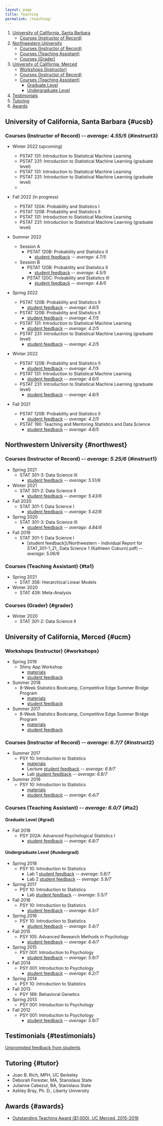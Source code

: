 ```yaml
---
layout: page
title: Teaching
permalink: /teaching/
---
```


1. [University of California, Santa Barbara](#ucsb)
    - [Courses (Instructor of Record)](#instruct3)
2. [Northwestern University](#northwest)
    - [Courses (Instructor of Record)](#instruct1)
    - [Courses (Teaching Assistant)](#ta1)
    - [Courses (Grader)](#grader)
3. [University of California, Merced](#ucm)
    - [Workshops (Instructor)](#workshops)
    - [Courses (Instructor of Record)](#instruct2)
    - [Courses (Teaching Assistant)](#ta2)
        - [Graduate Level](#grad)
        - [Undergraduate Level](#undergrad)
4. [Testimonials](#testimonials)
5. [Tutoring](#tutor)
6. [Awards](#awards)

## University of California, Santa Barbara {#ucsb}

### Courses (Instructor of Record) -- *average: 4.55/5* {#instruct3}

* Winter 2022 (upcoming)
  + PSTAT 131: Introduction to Statistical Machine Learning
  + PSTAT 231: Introduction to Statistical Machine Learning (graduate level)
  + PSTAT 131: Introduction to Statistical Machine Learning
  + PSTAT 231: Introduction to Statistical Machine Learning (graduate level)
  + 
* Fall 2022 (in progress)
  + PSTAT 120A: Probability and Statistics I
  + PSTAT 120B: Probability and Statistics II
  + PSTAT 131: Introduction to Statistical Machine Learning
  + PSTAT 231: Introduction to Statistical Machine Learning (graduate level)

* Summer 2022
  + Session A
    - PSTAT 120B: Probability and Statistics II
        - [student feedback](/2022_3M_S_ON_FAC_COBURN_K_M_PSTAT__120_B_0100.pdf) -- *average: 4.7/5*
  + Session B
    - PSTAT 120B: Probability and Statistics II
        - [student feedback](/2022_3M_S_ON_FAC_COBURN_K_M_PSTAT__120_B_0200.pdf) -- *average: 4.5/5*
    - PSTAT 120C: Probability and Statistics III
        - [student feedback](/2022_3M_S_ON_FAC_COBURN_K_M_PSTAT__120_C_0100.pdf) -- *average: 4.8/5*

* Spring 2022
  + PSTAT 120B: Probability and Statistics II
    - [student feedback](/2022_2S_E_ON_FAC_COBURN_K_M_PSTAT__120_B_0100.pdf) -- *average: 4.6/5*
  + PSTAT 120B: Probability and Statistics II
    - [student feedback](/2022_2S_E_ON_FAC_COBURN_K_M_PSTAT__120_B_0200.pdf) -- *average: 4.7/5*
  + PSTAT 131: Introduction to Statistical Machine Learning
    - [student feedback](/2022_2S_E_ON_FAC_COBURN_K_M_PSTAT__131__0100.pdf) -- *average: 4.2/5*
  + PSTAT 231: Introduction to Statistical Machine Learning (graduate level)
    - [student feedback](/2022_2S_E_ON_FAC_COBURN_K_M_PSTAT__231__0100.pdf) -- *average: 4.2/5*

* Winter 2022
  + PSTAT 120B: Probability and Statistics II
    - [student feedback](/2022_1W_E_ON_FAC_COBURN_K_M_PSTAT__120_B_0200.pdf) -- *average: 4.7/5*
  + PSTAT 131: Introduction to Statistical Machine Learning
    - [student feedback](/2022_1W_E_ON_FAC_COBURN_K_M_PSTAT__131__0100.pdf) -- *average: 4.6/5*
  + PSTAT 231: Introduction to Statistical Machine Learning (graduate level)
    - [student feedback](/2022_1W_E_ON_FAC_COBURN_K_M_PSTAT__231__0100.pdf) -- *average: 4.8/5*
  
* Fall 2021
  + PSTAT 120B: Probability and Statistics II
    - [student feedback](/2021_4F_E_ON_FAC_COBURN_K_M_PSTAT__120_B_0200.pdf) -- *average: 4.2/5*
  + PSTAT 190: Teaching and Mentoring Statistics and Data Science
    - [student feedback](/2021_4F_E_ON_FAC_COBURN_K_M_PSTAT__190__0100.pdf) -- *average: 4.6/5*

## Northwestern University {#northwest}

### Courses (Instructor of Record) -- *average: 5.25/6* {#instruct1}

* Spring 2021
  + STAT 301-3: Data Science III
    - [student feedback](/stat_301_03_2021.pdf) -- *average: 5.51/6*
* Winter 2021
  + STAT 301-2: Data Science II
    - [student feedback](/coburn_data_science_2.pdf) -- *average: 5.43/6*
* Fall 2020
  + STAT 301-1: Data Science I
    - [student feedback](/stat301_1_2020.pdf) -- *average: 5.42/6*
* Spring 2020
  + STAT 301-3: Data Science III
    - [student feedback](/stat_301-3_spring2020.pdf) -- *average: 4.84/6*
* Fall 2019
  + STAT 301-1: Data Science I
    - [student feedback](/Northwestern - Individual Report for STAT_301-1_21_ Data Science 1 (Kathleen Coburn).pdf) -- *average: 5.06/6*

### Courses (Teaching Assistant) {#ta1}

* Spring 2021
  + STAT 356: Hierarchical Linear Models
* Winter 2020
  + STAT 439: Meta-Analysis
  
### Courses (Grader) {#grader}

* Winter 2020
  + STAT 301-2: Data Science II

## University of California, Merced {#ucm}

### Workshops (Instructor) {#workshops}

* Spring 2019
  + Shiny App Workshop
    - [materials](https://osf.io/69j37/)
    - [student feedback](/Shiny_Workshop_2019.csv)
* Summer 2018
  + 8-Week Statistics Bootcamp, Competitive Edge Summer Bridge Program
    - [materials](https://ucmerced.box.com/v/ucmstatsworkshop2018)
    - [student feedback](/Summer_Bridge_2017.pdf)
* Summer 2017
  + 8-Week Statistics Bootcamp, Competitive Edge Summer Bridge Program
    - [materials](https://ucmerced.app.box.com/v/ucmstatsworkshop)
    - [student feedback](/Summer_Bridge_2018.pdf)

### Courses (Instructor of Record)  -- *average: 6.7/7* {#instruct2}

* Summer 2017
  + PSY 10: Introduction to Statistics
    - [materials](https://www.dropbox.com/sh/a220cdf10rhfjpa/AADnANiIDvZWyAzSjytJYobwa?dl=0)
    - Lecture [student feedback](/SUM2017B&C-PSY_010_02_Analysis_of_Psychological_Data.pdf) -- *average: 6.9/7*
    - Lab [student feedback](/SUM2017B&C-PSY_010L_02_Analysis_of_Psych_Data_Lab.pdf) --  *average: 6.8/7*
* Summer 2016
  + PSY 10: Introduction to Statistics
    - [materials](https://www.dropbox.com/s/97776wxxyto9chw/Spring_2016_materials.zip?dl=0)
    - [student feedback](/SUM2016A-PSY_010_01_Analysis_of_Psychological_Data_(201620-20484-100156913).pdf) -- *average: 6.4/7*

### Courses (Teaching Assistant) -- *average: 6.0/7* {#ta2}

#### Graduate Level {#grad}

* Fall 2018
  + PSY 202A: Advanced Psychological Statistics I
    - [student feedback](/F2017-PSY_202A_01_Adv_Psych_Statistics_I.pdf) -- *average: 6.8/7*

#### Undergraduate Level {#undergrad}

* Spring 2018
  + PSY 10: Introduction to Statistics
    - Lab 1 [student feedback](/SP18-PSY_010_21L_Analysis_of_Psychological_Data.pdf) -- *average: 5.6/7*
    - Lab 2 [student feedback](/SP18-PSY_010_22L_Analysis_of_Psychological_Data.pdf) -- *average: 5.9/7*
* Spring 2017
  + PSY 10: Introduction to Statistics
    - Lab [student feedback](/Spring_2017-PSY_010L_10_Analysis_of_Psych_Data_Lab.pdf) -- *average: 5.5/7*
* Fall 2016
  + PSY 10: Introduction to Statistics
    - [student feedback](/Fall_2016-PSY_010_03_Analysis_of_Psychological_Data_(201630-35756-100156913).pdf) -- *average: 6.5/7*
* Spring 2016
  + PSY 10: Introduction to Statistics
    - [student feedback](/SP2016-PSY_010_03_Analysis_of_Psychological_Data.pdf) -- *average: 5.4/7*
* Fall 2015
  + PSY 105: Advanced Research Methods in Psychology
    - [student feedback](/F2015_-PSY_105_01_Adv_Research_Methods_in_Psych.pdf) -- *average: 6.4/7*
* Spring 2015
  + PSY 001: Introduction to Psychology
    - [student feedback](/SP_2015-PSY_001_02_Introduction_to_Psychology.pdf) -- *average: 5.9/7*
* Fall 2014
  + PSY 001: Introduction to Psychology
    - [student feedback](/F2014-PSY_001_01_Introduction_to_Psychology_(201430-30073-100156913).pdf) -- *average: 6.2/7*
* Spring 2014
  + PSY 10: Introduction to Statistics
* Fall 2013
  + PSY 189: Behavioral Genetics
* Spring 2013
  + PSY 001: Introduction to Psychology
* Fall 2012
  + PSY 001: Introduction to Psychology
    - [student feedback](/F2012-PSY_001_01_Introduction_to_Psychology.pdf) -- *average: 5.9/7*

## Testimonials {#testimonials}

<a href="{{ site.baseurl }}/testimonials">Unprompted feedback from students</a>

## Tutoring {#tutor}

* Joan B. Rich, MPH, UC Berkeley
* Deborah Forester, MA, Stanislaus State
* Julianne Cabezut, BA, Stanislaus State
* Ashley Bray, Ph. D., Liberty University

## Awards {#awards}

* [Outstanding Teaching Award ($1,000), UC Merced, 2015-2016](https://graduatedivision.ucmerced.edu/current-students/awards)
